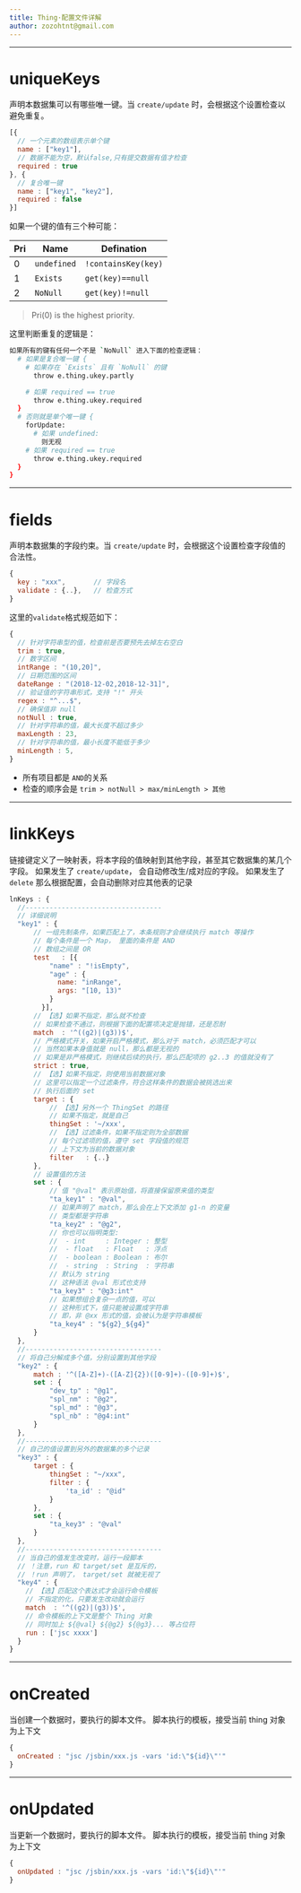 ```yaml
---
title: Thing·配置文件详解
author: zozohtnt@gmail.com
---
```


--------------------------------------
# uniqueKeys

声明本数据集可以有哪些唯一键。当 `create/update` 时，会根据这个设置检查以避免重复。

```js
[{
  // 一个元素的数组表示单个键
  name : ["key1"],
  // 数据不能为空，默认false,只有提交数据有值才检查
  required : true
}, {
  // 复合唯一键
  name : ["key1", "key2"],
  required : false
}]
```

如果一个键的值有三个种可能：

Pri | Name        | Defination
----|-------------|-------------------
 0  | `undefined` | `!containsKey(key)`
 1  | `Exists`    | `get(key)==null`
 2  | `NoNull`    | `get(key)!=null`

> Pri(0) is the highest priority.

这里判断重复的逻辑是：

```bash
如果所有的键有任何一个不是 `NoNull` 进入下面的检查逻辑：
  # 如果是复合唯一键 {
    # 如果存在 `Exists` 且有 `NoNull` 的键
      throw e.thing.ukey.partly

    # 如果 required == true
      throw e.thing.ukey.required  
  }
  # 否则就是单个唯一键 {
    forUpdate:
      # 如果 undefined:
        则无视
    # 如果 required == true
      throw e.thing.ukey.required
  }
}
```

--------------------------------------
# fields

声明本数据集的字段约束。当 `create/update` 时，会根据这个设置检查字段值的合法性。

```js
{
  key : "xxx",       // 字段名
  validate : {..},   // 检查方式
}
```

这里的`validate`格式规范如下：

```js
{
  // 针对字符串型的值，检查前是否要预先去掉左右空白
  trim : true,
  // 数字区间
  intRange : "(10,20]",
  // 日期范围的区间
  dateRange : "(2018-12-02,2018-12-31]",
  // 验证值的字符串形式，支持 "!" 开头
  regex : "^...$",
  // 确保值非 null
  notNull : true,
  // 针对字符串的值，最大长度不超过多少
  maxLength : 23,
  // 针对字符串的值，最小长度不能低于多少
  minLength : 5,
}
```

- 所有项目都是 `AND`的关系
- 检查的顺序会是 `trim > notNull > max/minLength > 其他`

--------------------------------------
# linkKeys

链接键定义了一映射表，将本字段的值映射到其他字段，甚至其它数据集的某几个字段。
如果发生了 `create/update`， 会自动修改生/成对应的字段。
如果发生了 `delete` 那么根据配置，会自动删除对应其他表的记录

```js
lnKeys : {
  //----------------------------------
  // 详细说明
  "key1" : {
      // 一组先制条件，如果匹配上了，本条规则才会继续执行 match 等操作
      // 每个条件是一个 Map， 里面的条件是 AND
      // 数组之间是 OR
      test   : [{
          "name" : "!isEmpty",
          "age" : {
            name: "inRange",
            args: "[10, 13)"
          }
        }],
      // 【选】如果不指定，那么就不检查
      // 如果检查不通过，则根据下面的配置项决定是抛错，还是忍耐
      match  : '^((g2)|(g3))$',
      // 严格模式开关，如果开启严格模式，那么对于 match，必须匹配才可以
      // 当然如果本身值就是 null，那么都是无视的
      // 如果是非严格模式，则继续后续的执行，那么匹配项的 g2..3 的值就没有了
      strict : true,
      // 【选】如果不指定，则使用当前数据对象
      // 这里可以指定一个过滤条件，符合这样条件的数据会被挑选出来
      // 执行后面的 set
      target : {
          // 【选】另外一个 ThingSet 的路径
          // 如果不指定，就是自己
          thingSet : '~/xxx',
          // 【选】过滤条件，如果不指定则为全部数据
          // 每个过滤项的值，遵守 set 字段值的规范
          // 上下文为当前的数据对象
          filter   : {..}
      },
      // 设置值的方法
      set : {
          // 值 "@val" 表示原始值，将直接保留原来值的类型
          "ta_key1" : "@val",
          // 如果声明了 match，那么会在上下文添加 g1-n 的变量
          // 类型都是字符串
          "ta_key2" : "@g2",
          // 你也可以指明类型:
          //  - int     : Integer : 整型
          //  - float   : Float   : 浮点
          //  - boolean : Boolean : 布尔
          //  - string  : String  : 字符串
          // 默认为 string
          // 这种语法 @val 形式也支持
          "ta_key3" : "@g3:int"
          // 如果想组合复杂一点的值，可以
          // 这种形式下，值只能被设置成字符串
          // 即，非 @xx 形式的值，会被认为是字符串模板
          "ta_key4" : "${g2}_${g4}"
      }
  },
  //----------------------------------
  // 将自己分解成多个值，分别设置到其他字段
  "key2" : {
      match : '^([A-Z]+)-([A-Z]{2})([0-9]+)-([0-9]+)$',
      set : {
          "dev_tp" : "@g1",
          "spl_nm" : "@g2",
          "spl_md" : "@g3",
          "spl_nb" : "@g4:int"
      }
  },
  //----------------------------------
  // 自己的值设置到另外的数据集的多个记录
  "key3" : {
      target : {
          thingSet : "~/xxx",
          filter : {
              'ta_id' : "@id"
          }
      },
      set : {
          "ta_key3" : "@val"
      }
  },
  //----------------------------------
  // 当自己的值发生改变时，运行一段脚本
  // ！注意，run 和 target/set 是互斥的，
  // ！run 声明了， target/set 就被无视了
  "key4" : {
    // 【选】匹配这个表达式才会运行命令模板
    // 不指定的化，只要发生改动就会运行
    match  : '^((g2)|(g3))$',
    // 命令模板的上下文是整个 Thing 对象
    // 同时加上 ${@val} ${@g2} ${@g3}... 等占位符
    run : ['jsc xxxx']
  }
}
```


--------------------------------------
# onCreated

当创建一个数据时，要执行的脚本文件。
脚本执行的模板，接受当前 thing 对象为上下文

```js
{
  onCreated : "jsc /jsbin/xxx.js -vars 'id:\"${id}\"'"
}
```

--------------------------------------
# onUpdated

当更新一个数据时，要执行的脚本文件。
脚本执行的模板，接受当前 thing 对象为上下文

```js
{
  onUpdated : "jsc /jsbin/xxx.js -vars 'id:\"${id}\"'"
}
```
